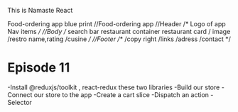 This is Namaste React

Food-ordering app blue print
//Food-ordering app
//Header
 /*
  Logo of app
  Nav items
  */
//Body
/* 
search bar
restaurant container
restaurant card
  / image
  /restro name,rating
  /cusine
*/
//Footer
/**
 /copy right
 /links
 /adress
 /contact
 */

 # Episode 11
 -Install @reduxjs/toolkit , react-redux these two libraries
 -Build our store
 -Connect our store to the app
 -Create a cart slice
 -Dispatch an action
 -Selector   